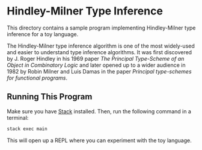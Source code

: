 Hindley-Milner Type Inference
=============================

This directory contains a sample program implementing Hindley-Milner type
inference for a toy language.

The Hindley-Milner type inference algorithm is one of the most widely-used and
easier to understand type inference algorithms. It was first discovered by J.
Roger Hindley in his 1969 paper _The Principal Type-Scheme of an Object in
Combinatory Logic_ and later opened up to a wider audience in 1982 by Robin
Milner and Luis Damas in the paper _Principal type-schemes for functional
programs_.

## Running This Program

Make sure you have [Stack][3] installed. Then, run the following command in a
terminal:

```sh
stack exec main
```

This will open up a REPL where you can experiment with the toy language.

[3]: https://haskellstack.org/

